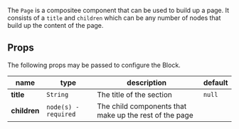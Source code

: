 
The `Page` is a compositee component that can be used to build up a page. It consists of a `title` and `children` which can be
any number of nodes that build up the content of the page.

## Props

The following props may be passed to configure the Block.

| name         | type                 | description                                            | default |
| -------------| ---------------------| ------------------------------------------------------ | ------- |
| **title**    | `String`             | The title of the section                               | `null`  |
| **children** | `node(s) - required` | The child components that make up the rest of the page |         |
